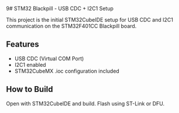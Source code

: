 9# STM32 Blackpill - USB CDC + I2C1 Setup

This project is the initial STM32CubeIDE setup for USB CDC and I2C1 communication on the STM32F401CC Blackpill board.

## Features
- USB CDC (Virtual COM Port)
- I2C1 enabled
- STM32CubeMX .ioc configuration included

## How to Build
Open with STM32CubeIDE and build. Flash using ST-Link or DFU.